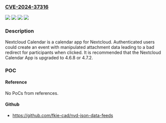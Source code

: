 ### [CVE-2024-37316](https://cve.mitre.org/cgi-bin/cvename.cgi?name=CVE-2024-37316)
![](https://img.shields.io/static/v1?label=Product&message=security-advisories&color=blue)
![](https://img.shields.io/static/v1?label=Version&message=%3E%3D%204.3.0%2C%20%3C%204.6.8%20&color=brightgreen)
![](https://img.shields.io/static/v1?label=Version&message=%3E%3D%204.7.0%2C%20%3C%204.7.2%20&color=brightgreen)
![](https://img.shields.io/static/v1?label=Vulnerability&message=CWE-241%3A%20Improper%20Handling%20of%20Unexpected%20Data%20Type&color=brightgreen)

### Description

Nextcloud Calendar is a calendar app for Nextcloud. Authenticated users could create an event with manipulated attachment data leading to a bad redirect for participants when clicked. It is recommended that the Nextcloud Calendar App is upgraded to 4.6.8 or 4.7.2.

### POC

#### Reference
No PoCs from references.

#### Github
- https://github.com/fkie-cad/nvd-json-data-feeds

